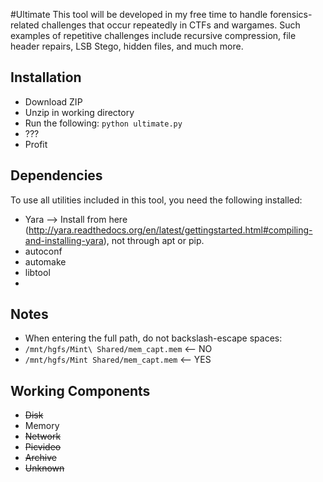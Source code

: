 #Ultimate
This tool will be developed in my free time to handle forensics-related challenges that occur repeatedly in CTFs and wargames. Such examples of repetitive challenges include recursive compression, file header repairs, LSB Stego, hidden files, and much more. 


## Installation
   - Download ZIP
   - Unzip in working directory
   - Run the following: `python ultimate.py`
   - ???
   - Profit

## Dependencies
To use all utilities included in this tool, you need the following installed:
   - Yara --> Install from here (http://yara.readthedocs.org/en/latest/gettingstarted.html#compiling-and-installing-yara), not through apt or pip.
   - autoconf
   - automake
   - libtool
   -

## Notes
   - When entering the full path, do not backslash-escape spaces:
   - `/mnt/hgfs/Mint\ Shared/mem_capt.mem` <-- NO
   - `/mnt/hgfs/Mint Shared/mem_capt.mem` <-- YES

## Working Components
   - ~~Disk~~
   - Memory
   - ~~Network~~
   - ~~Picvideo~~
   - ~~Archive~~
   - ~~Unknown~~
